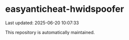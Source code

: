 # easyanticheat-hwidspoofer

Last updated: 2025-06-20 10:07:33

This repository is automatically maintained.
